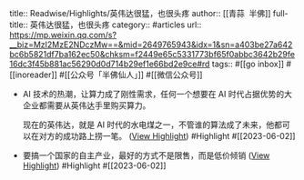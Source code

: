 title:: Readwise/Highlights/英伟达很猛，也很头疼
author:: [[青蒜  半佛]]
full-title:: 英伟达很猛，也很头疼
category:: #articles
url:: https://mp.weixin.qq.com/s?__biz=MzI2MzE2NDczMw==&mid=2649765943&idx=1&sn=a403be27a642bc6b5821df7ba162ec50&chksm=f2449e65c5331773bf65f0abbc3642b29fe16dc3f45b881ac56290d0d714b29ef1e66bd2e9ce#rd
tags:: #[[go inbox]] #[[inoreader]] #[[公众号「半佛仙人」]] #[[微信公众号]]

- AI 技术的热潮，让算力成了刚性需求，任何一个想要在 AI 时代占据优势的大企业都需要从英伟达手里购买算力。
  
  现在的英伟达，就是 AI 时代的水电煤之一，不管谁的算法成了未来，他都可以在对方的成功路上捞一笔。 ([View Highlight](https://read.readwise.io/read/01h1x84jbwg0jp51aezm7dx61h)) #Highlight #[[2023-06-02]]
- 要搞一个国家的自主产业，最好的方式不是限售，而是低价倾销 ([View Highlight](https://read.readwise.io/read/01h1x88aqnh5skq88chsdtfv8b)) #Highlight #[[2023-06-02]]